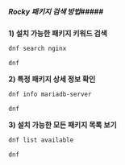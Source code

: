 ##### Rocky 패키지 검색 방법#####

**1) 설치 가능한 패키지 키워드 검색**

```bash
dnf search nginx
```

```tech
dnf
```

**2) 특정 패키지 상세 정보 확인**

```bash
dnf info mariadb-server
```

```tech
dnf
```

**3) 설치 가능한 모든 패키지 목록 보기**

```bash
dnf list available
```

```tech
dnf
```
